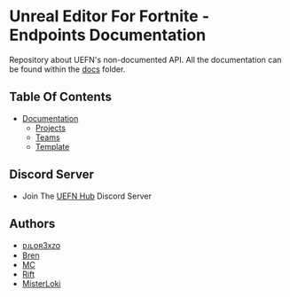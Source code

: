 # Unreal Editor For Fortnite - Endpoints Documentation

Repository about UEFN's non-documented API. All the documentation can be found within the [docs](https://github.com/djlorenzouasset/UEFN-EndpointsDocumentation/tree/main/docs) folder.

## Table Of Contents
- [Documentation](https://github.com/djlorenzouasset/UEFN-EndpointsDocumentation/tree/main/docs)
   - [Projects](https://github.com/djlorenzouasset/UEFN-EndpointsDocumentation/tree/main/docs/Projects)
   - [Teams](https://github.com/djlorenzouasset/UEFN-EndpointsDocumentation/tree/main/docs/Teams)
   - [Template](https://github.com/djlorenzouasset/UEFN-EndpointsDocumentation/blob/main/docs/TEMPLATE.md)

## Discord Server
- Join The [UEFN Hub](https://discord.gg/uefnhub) Discord Server

## Authors

- [ᴅᴊʟᴏʀ3xᴢᴏ](https://github.com/djlorenzouasset)
- [Bren](https://github.com/bren2409)
- [MC](https://github.com/McMistrzYT)
- [Rift](https://github.com/RiftSTW)
- [MisterLoki](https://github.com/MisterLoki)
